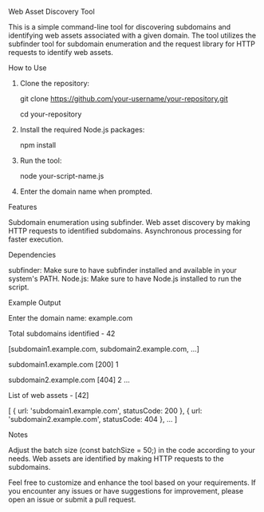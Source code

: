 
Web Asset Discovery Tool

This is a simple command-line tool for discovering subdomains and identifying web assets associated with a given domain. The tool utilizes the subfinder tool for subdomain enumeration and the request library for HTTP requests to identify web assets.

How to Use

1. Clone the repository:

   git clone https://github.com/your-username/your-repository.git

   cd your-repository

2. Install the required Node.js packages:

   npm install

3. Run the tool:

   node your-script-name.js

4. Enter the domain name when prompted.

Features

Subdomain enumeration using subfinder.
Web asset discovery by making HTTP requests to identified subdomains.
Asynchronous processing for faster execution.

Dependencies

subfinder: Make sure to have subfinder installed and available in your system's PATH.
Node.js: Make sure to have Node.js installed to run the script.

Example Output

Enter the domain name: example.com

Total subdomains identified - 42

 [subdomain1.example.com, subdomain2.example.com, ...]
 

subdomain1.example.com [200]    1

subdomain2.example.com [404]    2
...

List of web assets - [42]

 [
   { url: 'subdomain1.example.com', statusCode: 200 },
   { url: 'subdomain2.example.com', statusCode: 404 },
   ...
 ]

Notes

Adjust the batch size (const batchSize = 50;) in the code according to your needs.
Web assets are identified by making HTTP requests to the subdomains.


Feel free to customize and enhance the tool based on your requirements. If you encounter any issues or have suggestions for improvement, please open an issue or submit a pull request.

